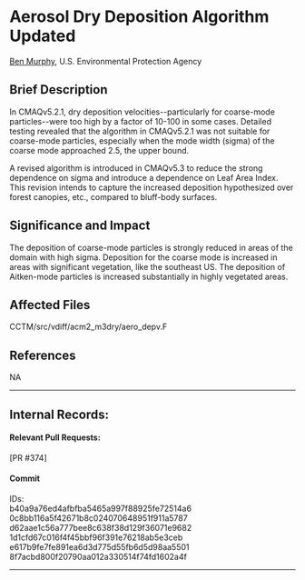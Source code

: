 # Aerosol Dry Deposition Algorithm Updated

[Ben Murphy](mailto:murphy.ben@epa.gov), U.S. Environmental Protection Agency

## Brief Description
In CMAQv5.2.1, dry deposition velocities--particularly for coarse-mode 
particles--were too high by a factor of 10-100 in some cases. Detailed testing revealed that the
algorithm in CMAQv5.2.1 was not suitable for coarse-mode particles, especially when the mode width (sigma) 
of the coarse mode approached 2.5, the upper bound. 

A revised algorithm is introduced in CMAQv5.3 to reduce the strong dependence on sigma and introduce a dependence on Leaf Area 
Index. This revision intends to capture the increased deposition hypothesized over forest canopies, etc., compared to 
bluff-body surfaces.

## Significance and Impact
The deposition of coarse-mode particles is strongly reduced in areas of the domain with high sigma. 
Deposition for the coarse mode is increased in areas with significant vegetation, like the southeast 
US. The deposition of Aitken-mode particles is increased substantially in highly vegetated areas.

## Affected Files
CCTM/src/vdiff/acm2_m3dry/aero_depv.F

## References
NA           

-----
## Internal Records:
#### Relevant Pull Requests:
[PR #374]   

#### Commit 
IDs:                        
b40a9a76ed4afbfba5465a997f88925fe72514a6  
0c8bb116a5f42671b8c024070648951f911a5787  
d62aae1c56a777bee8c638f38d129f36071e9682  
1d1cfd67c016f4f45bbf96f391e76218ab5e3ceb  
e617b9fe7fe891ea6d3d775d55fb6d5d98aa5501  
8f7acbd800f20790aa012a330514f74fd1602a4f  

-----

